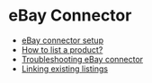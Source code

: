 # eBay Connector

  * [eBay connector setup](ebay_connector/setup.html)
  * [How to list a product?](ebay_connector/manage.html)
  * [Troubleshooting eBay connector](ebay_connector/troubleshooting.html)
  * [Linking existing listings](ebay_connector/linking_listings.html)

